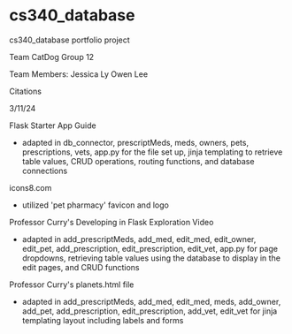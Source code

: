 # cs340_database
cs340_database portfolio project

Team CatDog
Group 12

Team Members:
Jessica Ly
Owen Lee

Citations

3/11/24 

Flask Starter App Guide
- adapted in db_connector, prescriptMeds, meds, owners, pets, prescriptions, vets, app.py for the file set up, jinja templating to retrieve table values, CRUD operations, routing functions, and database connections

icons8.com
- utilized 'pet pharmacy' favicon and logo

Professor Curry's Developing in Flask Exploration Video
- adapted in add_prescriptMeds, add_med, edit_med, edit_owner, edit_pet, add_prescription, edit_prescription, edit_vet, app.py for page dropdowns, retrieving table values using the database to display in the edit pages, and CRUD functions

Professor Curry's planets.html file
- adapted in add_prescriptMeds, add_med, edit_med, meds, add_owner, add_pet, add_prescription, edit_prescription, add_vet, edit_vet for jinja templating layout including labels and forms




